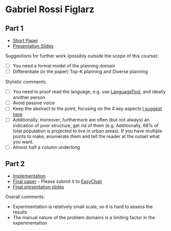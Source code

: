 # Gabriel Rossi Figlarz

## Part 1

- [Short Paper](figlarz-proposal.pdf)
- [Presentation Slides](figlarz-proposal-slides.pdf)

Suggestions for further work (possibly outside the scope of this course):

- [ ] You need a formal model of the planning domain  
- [ ] Differentiate (in the paper) Top-K planning and Diverse planning

Stylistic comments:

- [ ] You need to proof read the language, e.g. use [LanguageTool](https://languagetool.org), and ideally another person
- [ ] Avoid passive voice
- [ ] Keep the abstract to the point, focusing on the 4 key aspects [I suggest here](http://www.meneguzzi.eu/felipe/presentations/paper-writing.pdf)
- [ ] Additionally, moreover, furthermore are often (but not always) an indication of poor structure, get rid of them (e.g. Additionally, 68% of total population is projected to live in urban areas). If you have multiple points to make, enumerate them and tell the reader at the outset what you want.
- [ ] Almost half a column underlong

## Part 2

- [Implementation](<link to github>)
- [Final paper](figlarz-paper.pdf) - Please submit it to [EasyChair](https://easychair.org/conferences/?conf=ap2019)
- [Final presentation slides](figlarz-final-presentation-slides.pdf)

Overall comments:
- Experimentation is relatively small scale, so it is hard to assess the results
- The manual nature of the problem domains is a limiting factor in the experimentation
